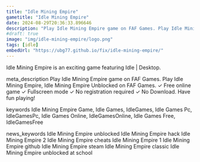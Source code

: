 ```yaml
---
title: "Idle Mining Empire"
gametitle: "Idle Mining Empire"
date: 2024-08-29T20:36:33.896646
description: "Play Idle Mining Empire game on FAF Games. Play Idle Mining Empire, Idle Mining Empire Unblocked on FAF Games. ✓ Free online game ✓ Fullscreen mode ✓ No registration required ✓ No Download. Have fun playing!"
#draft: true
image: "img/idle-mining-empire/logo.png"
tags: [idle]
embedUrl: "https://ubg77.github.io/fix/idle-mining-empire/"
---
```


Idle Mining Empire is an exciting game featuring Idle | Desktop.

meta_description
Play Idle Mining Empire game on FAF Games. Play Idle Mining Empire, Idle Mining Empire Unblocked on FAF Games. ✓ Free online game ✓ Fullscreen mode ✓ No registration required ✓ No Download. Have fun playing!


keywords
Idle Mining Empire Game, Idle Games, IdleGames, Idle Games Pc, IdleGamesPc, Idle Games Online, IdleGamesOnline, Idle Games Free, IdleGamesFree


news_keywords
Idle Mining Empire unblocked Idle Mining Empire hack Idle Mining Empire 2 Idle Mining Empire cheats Idle Mining Empire 1 Idle Mining Empire github Idle Mining Empire steam Idle Mining Empire classic Idle Mining Empire unblocked at school
